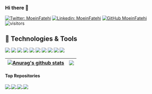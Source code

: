 ### Hi there 👋

<!--
**moeinfatehi/moeinfatehi** is a ✨ _special_ ✨ repository because its `README.md` (this file) appears on your GitHub profile.

Here are some ideas to get you started:

- 🔭 I’m currently working on ...
- 🌱 I’m currently learning ...
- 👯 I’m looking to collaborate on ...
- 🤔 I’m looking for help with ...
- 💬 Ask me about ...
- 📫 How to reach me: ...
- 😄 Pronouns: ...
- ⚡ Fun fact: ...
-->


[![Twitter: MoeinFatehi](https://img.shields.io/twitter/follow/MoeinFatehi?style=social)](https://twitter.com/MoeinFatehi)
[![Linkedin: MoeinFatehi](https://img.shields.io/badge/-MoeinFatehi-blue?style=flat-square&logo=Linkedin&logoColor=white&link=https://www.linkedin.com/in/moein-fatehi-87a35936/)](https://www.linkedin.com/in/moein-fatehi-87a35936/)
[![GitHub MoeinFatehi](https://img.shields.io/github/followers/moeinfatehi?label=follow&style=social)](https://github.com/moeinfatehi)
![visitors](https://visitor-badge.glitch.me/badge?page_id=moeinfatehi)


## 🔧 Technologies & Tools

![](https://img.shields.io/badge/OS-Linux-informational?style=flat&logo=linux&logoColor=white&color=6aa6f8)
![](https://img.shields.io/badge/Editor-VS_Code-informational?style=flat&logo=visual-studio-code&logoColor=white&color=6aa6f8)
![](https://img.shields.io/badge/Code-Python-informational?style=flat&logo=python&logoColor=white&color=6aa6f8)
![](https://img.shields.io/badge/Code-JavaScript-informational?style=flat&logo=javascript&logoColor=white&color=6aa6f8)
![](https://img.shields.io/badge/Code-Golang-informational?style=flat&logo=go&logoColor=white&color=6aa6f8)
![](https://img.shields.io/badge/Code-React-informational?style=flat&logo=react&logoColor=white&color=6aa6f8)
![](https://img.shields.io/badge/Shell-Bash-informational?style=flat&logo=gnu-bash&logoColor=white&color=6aa6f8)
![](https://img.shields.io/badge/Tools-PostgreSQL-informational?style=flat&logo=postgresql&logoColor=white&color=6aa6f8)
![](https://img.shields.io/badge/Tools-Docker-informational?style=flat&logo=docker&logoColor=white&color=6aa6f8)
![](https://img.shields.io/badge/Tools-Kubernetes-informational?style=flat&logo=kubernetes&logoColor=white&color=6aa6f8)



| <a href="https://github.com/moeinfatehi/github-readme-stats"><img align="center" src="https://github-readme-stats.vercel.app/api?username=moeinfatehi&show_icons=true&include_all_commits=true&theme=buefy&hide_border=true" alt="Anurag's github stats" /></a> | <a href="https://github.com/moeinfatehi/github-readme-stats"><img align="center" src="https://github-readme-stats.vercel.app/api/top-langs/?username=moeinfatehi&layout=compact&theme=buefy&hide_border=true" /></a> |
| ------------- | ------------- |

#### Top Repositories


<a href="https://github.com/moeinfatehi/Backup-Finder">
  <img align="center" src="https://github-readme-stats.vercel.app/api/pin/?username=moeinfatehi&repo=Backup-Finder&theme=buefy" />
</a>
<a href="https://github.com/moeinfatehi/Admin-Panel_Finder">
  <img align="center" src="https://github-readme-stats.vercel.app/api/pin/?username=moeinfatehi&repo=Admin-Panel_Finder&theme=buefy" />
</a>

<a href="https://github.com/moeinfatehi/file_upload_vulnerability_scenarios">
  <img align="center" src="https://github-readme-stats.vercel.app/api/pin/?username=moeinfatehi&repo=file_upload_vulnerability_scenarios&theme=buefy" />
</a>
<a href="https://github.com/moeinfatehi/captcha_logical_bypass_scenarios">
  <img align="center" src="https://github-readme-stats.vercel.app/api/pin/?username=moeinfatehi&repo=captcha_logical_bypass_scenarios&theme=buefy" />
</a>
